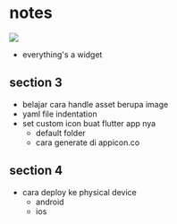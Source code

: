 # notes 
![](https://i.imgur.com/U2SR4Kd.png)
- everything's a widget

## section 3
- belajar cara handle asset berupa image
- yaml file indentation 
- set custom icon buat flutter app nya 
    - default folder 
    - cara generate di appicon.co

## section 4 
- cara deploy ke physical device
    - android
    - ios      
